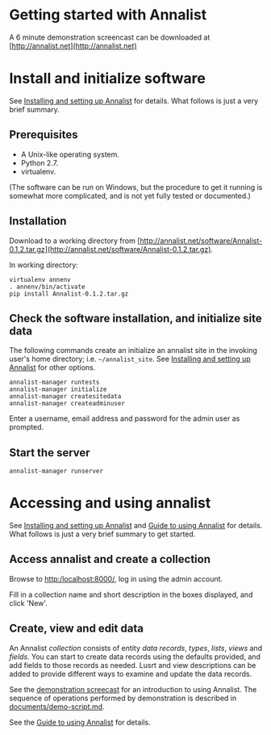 # Getting started with Annalist

A 6 minute demonstration screencast can be downloaded at [http://annalist.net](http://annalist.net)

# Install and initialize software

See [Installing and setting up Annalist](installing-annalist.md) for details.  What follows is just a very brief summary.

## Prerequisites

* A Unix-like operating system.
* Python 2.7.
* virtualenv.

(The software can be run on Windows, but the procedure to get it running is somewhat more complicated, and is not yet fully tested or documented.)

## Installation

Download to a working directory from [http://annalist.net/software/Annalist-0.1.2.tar.gz](http://annalist.net/software/Annalist-0.1.2.tar.gz).

In working directory:

    virtualenv annenv
    . annenv/bin/activate
    pip install Annalist-0.1.2.tar.gz

## Check the software installation, and initialize site data

The following commands create an initialize an annalist site in the invoking user's home directory; i.e. `~/annalist_site`.  See [Installing and setting up Annalist](installing-annalist.md) for other options.

    annalist-manager runtests
    annalist-manager initialize
    annalist-manager createsitedata
    annalist-manager createadminuser

Enter a username, email address and password for the admin user as prompted.

## Start the server

    annalist-manager runserver


# Accessing and using annalist

See [Installing and setting up Annalist](installing-annalist.md) and [Guide to using Annalist](using-annalist.md) for details.  What follows is just a very brief summary to get started.

## Access annalist and create a collection

Browse to [http:/localhost:8000/](http:/localhost:8000/), log in using the admin account.

Fill in a collection name and short description in the boxes displayed, and click 'New'.

## Create, view and edit data

An Annalist _collection_ consists of entity _data records_, _types_, _lists_, _views_ and _fields_.  You can start to create data records using the defaults provided, and add fields to those records as needed.  Lusrt and view descriptions can be added to provide different ways to examine and update the data records.

See the [demonstration screecast](http://annalist.net/media/annalist-demo-music-instrument-catalogue.mp4) for an introduction to using Annalist.  The sequence of operations performed by demonstration is described in [documents/demo-script.md](demo-script.md).

See the [Guide to using Annalist](using-annalist.md) for details.

